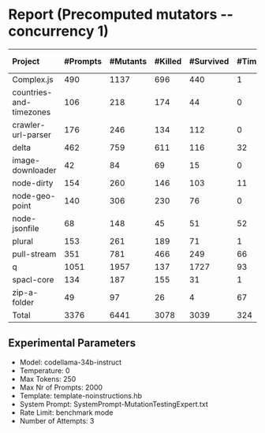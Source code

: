 # Report (Precomputed mutators --concurrency 1)
| Project | #Prompts | #Mutants | #Killed | #Survived | #Timeout | MutationScore | LLMorpheus Time | Stryker Time | #Prompt Tokens | #Completion Tokens | #Total Tokens  |
|:--------|:---------|:---------|:--------|:----------|----------|---------------|-----------------|--------------|----------------|--------------------|----------------|
| Complex.js | 490 | 1137 | 696 | 440 | 1 | 61.3 | 3340.83 | 597.34 | 953788 | 105056 | 1058844 |
| countries-and-timezones | 106 | 218 | 174 | 44 | 0 | 79.82 | 1070.75 | 323.54 | 102860 | 23502 | 126362 |
| crawler-url-parser | 176 | 246 | 134 | 112 | 0 | 54.47 | 1659.88 | 803.01 | 381295 | 38801 | 420096 |
| delta | 462 | 759 | 611 | 116 | 32 | 84.72 | 3211.07 | 3830.91 | 877316 | 99521 | 976837 |
| image-downloader | 42 | 84 | 69 | 15 | 0 | 82.14 | 430.47 | 362.1 | 23479 | 8905 | 32384 |
| node-dirty | 154 | 260 | 146 | 103 | 11 | 60.38 | 1530.67 | 228.98 | 241936 | 33033 | 274969 |
| node-geo-point | 140 | 306 | 230 | 76 | 0 | 75.16 | 1410.92 | 997.9 | 312413 | 29053 | 341466 |
| node-jsonfile | 68 | 148 | 45 | 51 | 52 | 65.54 | 690.56 | 466.32 | 55612 | 14598 | 70210 |
| plural | 153 | 261 | 189 | 71 | 1 | 72.8 | 1522.82 | 141.8 | 261318 | 34484 | 295802 |
| pull-stream | 351 | 781 | 466 | 249 | 66 | 68.12 | 2609.79 | 1444.02 | 198302 | 74220 | 272522 |
| q | 1051 | 1957 | 137 | 1727 | 93 | 11.75 | 6945.19 | 13543.9 | 2098227 | 218309 | 2316536 |
| spacl-core | 134 | 187 | 155 | 31 | 1 | 83.42 | 1350.87 | 605.57 | 158953 | 29527 | 188480 |
| zip-a-folder | 49 | 97 | 26 | 4 | 67 | 95.88 | 500.5 | 1075.42 | 81085 | 10694 | 91779 |
| Total | 3376 | 6441 | 3078 | 3039 | 324 | - | 26274.32 | 24420.81 | 5746584 | 719703 | 6466287 |
## Experimental Parameters
  - Model: codellama-34b-instruct
  - Temperature: 0
  - Max Tokens: 250
  - Max Nr of Prompts: 2000
  - Template: template-noinstructions.hb
  - System Prompt: SystemPrompt-MutationTestingExpert.txt
  - Rate Limit: benchmark mode
  - Number of Attempts: 3


